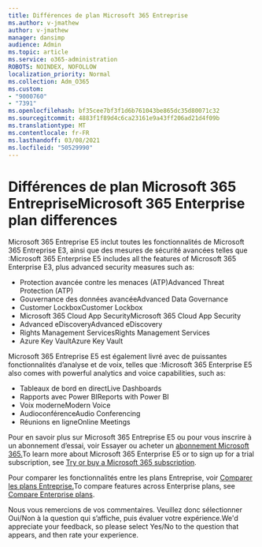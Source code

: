 ```yaml
---
title: Différences de plan Microsoft 365 Entreprise
ms.author: v-jmathew
author: v-jmathew
manager: dansimp
audience: Admin
ms.topic: article
ms.service: o365-administration
ROBOTS: NOINDEX, NOFOLLOW
localization_priority: Normal
ms.collection: Adm_O365
ms.custom:
- "9000760"
- "7391"
ms.openlocfilehash: bf35cee7bf3f1d6b761043be865dc35d80071c32
ms.sourcegitcommit: 4883f1f89d4c6ca23161e9a43ff206ad21d4f09b
ms.translationtype: MT
ms.contentlocale: fr-FR
ms.lasthandoff: 03/08/2021
ms.locfileid: "50529990"
---
```

# <a name="microsoft-365-enterprise-plan-differences"></a><span data-ttu-id="04587-102">Différences de plan Microsoft 365 Entreprise</span><span class="sxs-lookup"><span data-stu-id="04587-102">Microsoft 365 Enterprise plan differences</span></span>

<span data-ttu-id="04587-103">Microsoft 365 Entreprise E5 inclut toutes les fonctionnalités de Microsoft 365 Entreprise E3, ainsi que des mesures de sécurité avancées telles que :</span><span class="sxs-lookup"><span data-stu-id="04587-103">Microsoft 365 Enterprise E5 includes all the features of Microsoft 365 Enterprise E3, plus advanced security measures such as:</span></span>

- <span data-ttu-id="04587-104">Protection avancée contre les menaces (ATP)</span><span class="sxs-lookup"><span data-stu-id="04587-104">Advanced Threat Protection (ATP)</span></span>
- <span data-ttu-id="04587-105">Gouvernance des données avancée</span><span class="sxs-lookup"><span data-stu-id="04587-105">Advanced Data Governance</span></span>
- <span data-ttu-id="04587-106">Customer Lockbox</span><span class="sxs-lookup"><span data-stu-id="04587-106">Customer Lockbox</span></span>
- <span data-ttu-id="04587-107">Microsoft 365 Cloud App Security</span><span class="sxs-lookup"><span data-stu-id="04587-107">Microsoft 365 Cloud App Security</span></span>
- <span data-ttu-id="04587-108">Advanced eDiscovery</span><span class="sxs-lookup"><span data-stu-id="04587-108">Advanced eDiscovery</span></span>
- <span data-ttu-id="04587-109">Rights Management Services</span><span class="sxs-lookup"><span data-stu-id="04587-109">Rights Management Services</span></span>
- <span data-ttu-id="04587-110">Azure Key Vault</span><span class="sxs-lookup"><span data-stu-id="04587-110">Azure Key Vault</span></span>

<span data-ttu-id="04587-111">Microsoft 365 Entreprise E5 est également livré avec de puissantes fonctionnalités d’analyse et de voix, telles que :</span><span class="sxs-lookup"><span data-stu-id="04587-111">Microsoft 365 Enterprise E5 also comes with powerful analytics and voice capabilities, such as:</span></span>

- <span data-ttu-id="04587-112">Tableaux de bord en direct</span><span class="sxs-lookup"><span data-stu-id="04587-112">Live Dashboards</span></span>
- <span data-ttu-id="04587-113">Rapports avec Power BI</span><span class="sxs-lookup"><span data-stu-id="04587-113">Reports with Power BI</span></span>
- <span data-ttu-id="04587-114">Voix moderne</span><span class="sxs-lookup"><span data-stu-id="04587-114">Modern Voice</span></span>
- <span data-ttu-id="04587-115">Audioconférence</span><span class="sxs-lookup"><span data-stu-id="04587-115">Audio Conferencing</span></span>
- <span data-ttu-id="04587-116">Réunions en ligne</span><span class="sxs-lookup"><span data-stu-id="04587-116">Online Meetings</span></span>

<span data-ttu-id="04587-117">Pour en savoir plus sur Microsoft 365 Entreprise E5 ou pour vous inscrire à un abonnement d’essai, voir Essayer ou acheter un [abonnement Microsoft 365.](https://go.microsoft.com/fwlink/?linkid=2099673)</span><span class="sxs-lookup"><span data-stu-id="04587-117">To learn more about Microsoft 365 Enterprise E5 or to sign up for a trial subscription, see [Try or buy a Microsoft 365 subscription](https://go.microsoft.com/fwlink/?linkid=2099673).</span></span>

<span data-ttu-id="04587-118">Pour comparer les fonctionnalités entre les plans Entreprise, voir [Comparer les plans Entreprise.](https://go.microsoft.com/fwlink/?linkid=2097200)</span><span class="sxs-lookup"><span data-stu-id="04587-118">To compare features across Enterprise plans, see [Compare Enterprise plans](https://go.microsoft.com/fwlink/?linkid=2097200).</span></span>

<span data-ttu-id="04587-119">Nous vous remercions de vos commentaires. Veuillez donc sélectionner Oui/Non à la question qui s’affiche, puis évaluer votre expérience.</span><span class="sxs-lookup"><span data-stu-id="04587-119">We'd appreciate your feedback, so please select Yes/No to the question that appears, and then rate your experience.</span></span>
